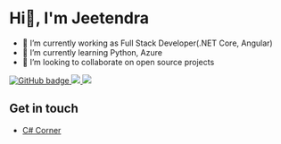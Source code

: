 # Hi👋, I'm Jeetendra

- 🔭 I’m currently working as Full Stack Developer(.NET Core, Angular)
- 🌱 I’m currently learning Python, Azure
- 👯 I’m looking to collaborate on open source projects

<p>
  <a href="https://github.com/jsgund?tab=followers">
    <img src="https://img.shields.io/github/followers/jsgund?label=Followers&logo=GitHub&style=for-the-badge" alt="GitHub badge" />
  </a>
  <a href="http://twitter.com/Jeet_csharp">
    <img src="https://img.shields.io/twitter/follow/Jeet_csharp?label=Twitter&logo=twitter&style=for-the-badge" />
  </a>
  <a href="https://www.linkedin.com/in/jeetendra-gund/">
    <img src="https://img.shields.io/badge/-LinkedIn-blue?style=for-the-badge&logo=linkedin" />
  </a>
</p>


## Get in touch
- [C# Corner](https://www.c-sharpcorner.com/members/jeetendra-gund) 
